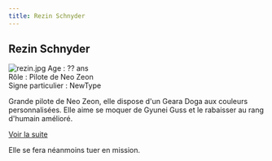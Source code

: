 ```yaml
---
title: Rezin Schnyder
---
```


Rezin Schnyder
--------------

![rezin.jpg](/images/stories/saga/charcontreattaque/persos/rezin.jpg)
Age : ?? ans  
Rôle : Pilote de Neo Zeon  
Signe particulier : NewType  
  
Grande pilote de Neo Zeon, elle dispose d'un Geara Doga aux couleurs personnalisées. Elle aime se moquer de Gyunei Guss et le rabaisser au rang d'humain amélioré. 


[Voir la suite](javascript:spoiler();)
  
Elle se fera néanmoins tuer en mission.


